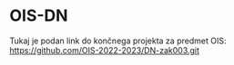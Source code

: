 # OIS-DN
Tukaj je podan link do končnega projekta za predmet OIS: https://github.com/OIS-2022-2023/DN-zak003.git
